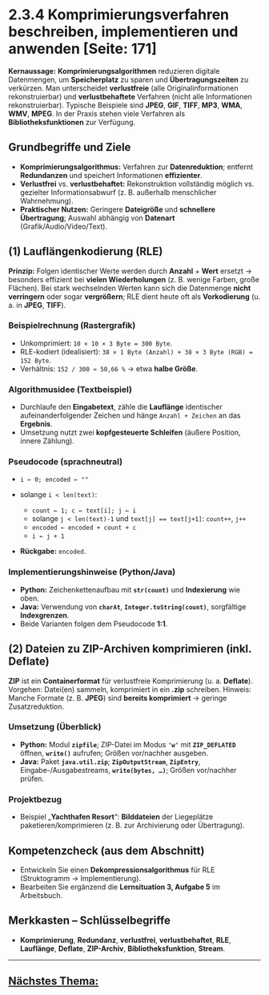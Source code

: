 # 2.3.4 Komprimierungsverfahren beschreiben, implementieren und anwenden [Seite: 171]

**Kernaussage:** **Komprimierungsalgorithmen** reduzieren digitale Datenmengen, um **Speicherplatz** zu sparen und **Übertragungszeiten** zu verkürzen. Man unterscheidet **verlustfreie** (alle Originalinformationen rekonstruierbar) und **verlustbehaftete** Verfahren (nicht alle Informationen rekonstruierbar). Typische Beispiele sind **JPEG**, **GIF**, **TIFF**, **MP3**, **WMA**, **WMV**, **MPEG**. In der Praxis stehen viele Verfahren als **Bibliotheksfunktionen** zur Verfügung. 

## Grundbegriffe und Ziele

* **Komprimierungsalgorithmus:** Verfahren zur **Datenreduktion**; entfernt **Redundanzen** und speichert Informationen **effizienter**.
* **Verlustfrei** vs. **verlustbehaftet:** Rekonstruktion vollständig möglich vs. gezielter Informationsabwurf (z. B. außerhalb menschlicher Wahrnehmung).
* **Praktischer Nutzen:** Geringere **Dateigröße** und **schnellere Übertragung**; Auswahl abhängig von **Datenart** (Grafik/Audio/Video/Text). 

## (1) Lauflängenkodierung (**RLE**)

**Prinzip:** Folgen identischer Werte werden durch **Anzahl** + **Wert** ersetzt → besonders effizient bei **vielen Wiederholungen** (z. B. wenige Farben, große Flächen). Bei stark wechselnden Werten kann sich die Datenmenge **nicht verringern** oder sogar **vergrößern**; RLE dient heute oft als **Vorkodierung** (u. a. in **JPEG**, **TIFF**). 

### Beispielrechnung (Rastergrafik)

* Unkomprimiert: `10 × 10 × 3 Byte = 300 Byte`.
* RLE-kodiert (idealisiert): `38 × 1 Byte (Anzahl) + 38 × 3 Byte (RGB) = 152 Byte`.
* Verhältnis: `152 / 300 ≈ 50,66 %` → etwa **halbe Größe**. 

### Algorithmusidee (Textbeispiel)

* Durchlaufe den **Eingabetext**, zähle die **Lauflänge** identischer aufeinanderfolgender Zeichen und hänge `Anzahl + Zeichen` an das **Ergebnis**.
* Umsetzung nutzt zwei **kopfgesteuerte Schleifen** (äußere Position, innere Zählung). 

### Pseudocode (sprachneutral)

* `i ← 0; encoded ← ""`
* solange `i < len(text)`:

  * `count ← 1; c ← text[i]; j ← i`
  * solange `j < len(text)-1` und `text[j] == text[j+1]`: `count++`, `j++`
  * `encoded ← encoded + count + c`
  * `i ← j + 1`
* **Rückgabe:** `encoded`. 

### Implementierungshinweise (Python/Java)

* **Python:** Zeichenkettenaufbau mit **`str(count)`** und **Indexierung** wie oben.
* **Java:** Verwendung von **`charAt`**, **`Integer.toString(count)`**, sorgfältige **Indexgrenzen**.
* Beide Varianten folgen dem Pseudocode **1:1**. 

## (2) Dateien zu **ZIP**-Archiven komprimieren (inkl. **Deflate**)

**ZIP** ist ein **Containerformat** für verlustfreie Komprimierung (u. a. **Deflate**). Vorgehen: Datei(en) sammeln, komprimiert in ein **.zip** schreiben. Hinweis: Manche Formate (z. B. **JPEG**) sind **bereits komprimiert** → geringe Zusatzreduktion. 

### Umsetzung (Überblick)

* **Python:** Modul **`zipfile`**; ZIP-Datei im Modus **`'w'`** mit **`ZIP_DEFLATED`** öffnen, **`write()`** aufrufen; Größen vor/nachher ausgeben.
* **Java:** Paket **`java.util.zip`**; **`ZipOutputStream`**, **`ZipEntry`**, Eingabe-/Ausgabestreams, **`write(bytes, …)`**; Größen vor/nachher prüfen. 

### Projektbezug

* Beispiel „**Yachthafen Resort**“: **Bilddateien** der Liegeplätze paketieren/komprimieren (z. B. zur Archivierung oder Übertragung). 

## Kompetenzcheck (aus dem Abschnitt)

* Entwickeln Sie einen **Dekompressionsalgorithmus** für RLE (Struktogramm → Implementierung).
* Bearbeiten Sie ergänzend die **Lernsituation 3, Aufgabe 5** im Arbeitsbuch. 

## Merkkasten – Schlüsselbegriffe

* **Komprimierung**, **Redundanz**, **verlustfrei**, **verlustbehaftet**, **RLE**, **Lauflänge**, **Deflate**, **ZIP-Archiv**, **Bibliotheksfunktion**, **Stream**.

---

## [Nächstes Thema:](./2.3.5_Verschluesselungsverfahren_beschreiben,_implementieren_und_anwenden.md)